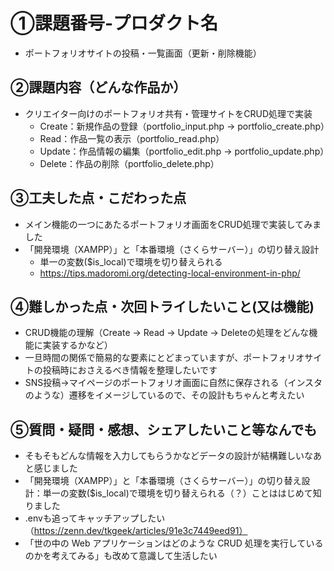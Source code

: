 # ①課題番号-プロダクト名
- ポートフォリオサイトの投稿・一覧画面（更新・削除機能）

## ②課題内容（どんな作品か）
- クリエイター向けのポートフォリオ共有・管理サイトをCRUD処理で実装
  - Create：新規作品の登録（portfolio_input.php → portfolio_create.php）
  - Read：作品一覧の表示（portfolio_read.php）
  - Update：作品情報の編集（portfolio_edit.php → portfolio_update.php）
  - Delete：作品の削除（portfolio_delete.php）
  
## ③工夫した点・こだわった点
- メイン機能の一つにあたるポートフォリオ画面をCRUD処理で実装してみました
- 「開発環境（XAMPP）」と「本番環境（さくらサーバー）」の切り替え設計
  - 単一の変数($is_local)で環境を切り替えられる
  - https://tips.madoromi.org/detecting-local-environment-in-php/

## ④難しかった点・次回トライしたいこと(又は機能)
- CRUD機能の理解（Create → Read → Update → Deleteの処理をどんな機能に実装するかなど）
- 一旦時間の関係で簡易的な要素にとどまっていますが、ポートフォリオサイトの投稿時におさえるべき情報を整理したいです
- SNS投稿→マイページのポートフォリオ画面に自然に保存される（インスタのような）遷移をイメージしているので、その設計もちゃんと考えたい

## ⑤質問・疑問・感想、シェアしたいこと等なんでも
-  そもそもどんな情報を入力してもらうかなどデータの設計が結構難しいなあと感じました
-  「開発環境（XAMPP）」と「本番環境（さくらサーバー）」の切り替え設計：単一の変数($is_local)で環境を切り替えられる（？）ことははじめて知りました
-  .envも追ってキャッチアップしたい（https://zenn.dev/tkgeek/articles/91e3c7449eed91）
- 「世の中の Web アプリケーションはどのような CRUD 処理を実行しているのかを考えてみる」も改めて意識して生活したい

  
